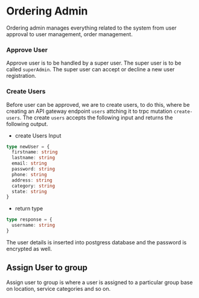 # Ordering Admin

Ordering admin manages everything related to the system from user approval to user management, order management.

### Approve User

Approve user is to be handled by a super user. The super user is to be called `superAdmin`. The super user can accept or decline a new user registration.

### Create Users

Before user can be approved, we are to create users, to do this, where be creating an API gateway endpoint `users` attching it to trpc mutation `create-users`. The create `users` accepts the following input and returns the following output.

- create Users Input

```ts
type newUser = {
  firstname: string
  lastname: string
  email: string
  password: string
  phone: string
  address: string
  category: string
  state: string
}
```

- return type

```ts
type response = {
  username: string
}
```

The user details is inserted into postgress database and the password is encrypted as well.

## Assign User to group

Assign user to group is where a user is assigned to a particular group base on location, service categories and so on.
